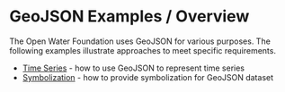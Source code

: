 # GeoJSON Examples / Overview

The Open Water Foundation uses GeoJSON for various purposes.
The following examples illustrate approaches to meet specific requirements.

* [Time Series](time-series) - how to use GeoJSON to represent time series
* [Symbolization](symbolization) - how to provide symbolization for GeoJSON dataset
